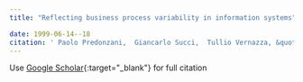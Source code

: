 ```yaml
---
title: "Reflecting business process variability in information systems"

date: 1999-06-14--18
citation: ' Paolo Predonzani,  Giancarlo Succi,  Tullio Vernazza, &quot;Reflecting business process variability in information systems.&quot;, 1999.'
---
```

Use [Google Scholar](https://scholar.google.com/scholar?q=Reflecting+business+process+variability+in+information+systems){:target="_blank"} for full citation